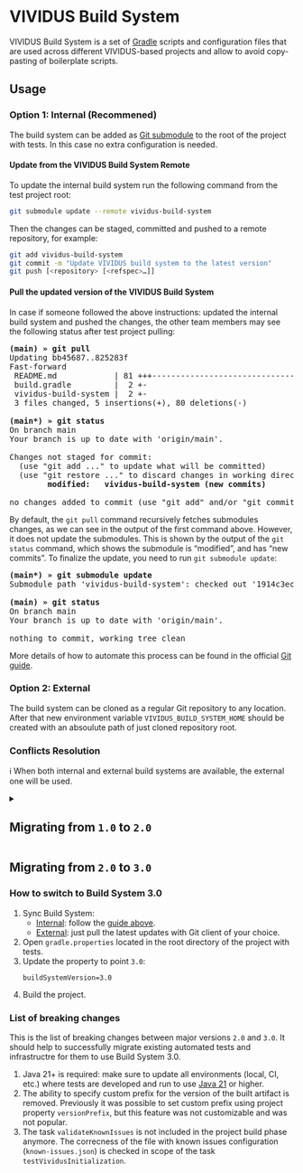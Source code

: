 # VIVIDUS Build System
VIVIDUS Build System is a set of [Gradle](https://gradle.org/) scripts and configuration files that are used across different VIVIDUS-based projects and allow to avoid copy-pasting of boilerplate scripts.

## Usage
### Option 1: Internal (Recommened)
The build system can be added as [Git submodule](https://git-scm.com/book/en/v2/Git-Tools-Submodules) to the root of the project with tests. In this case no extra configuration is needed.

#### Update from the VIVIDUS Build System Remote
To update the internal build system run the following command from the test project root:
```sh
git submodule update --remote vividus-build-system
```
Then the changes can be staged, committed and pushed to a remote repository, for example:

```sh
git add vividus-build-system
git commit -m "Update VIVIDUS build system to the latest version"
git push [<repository> [<refspec>…]]
```

#### Pull the updated version of the VIVIDUS Build System
In case if someone followed the above instructions: updated the internal build system and pushed the changes, the other team members may see the following status after test project pulling:

<pre>
<b>(main) » git pull</b>
Updating bb45687..825283f
Fast-forward
 README.md            | 81 +++------------------------------------------------------------------------------
 build.gradle         |  2 +-
 vividus-build-system |  2 +-
 3 files changed, 5 insertions(+), 80 deletions(-)

<b>(main*) » git status</b>
On branch main
Your branch is up to date with 'origin/main'.

Changes not staged for commit:
  (use "git add <file>..." to update what will be committed)
  (use "git restore <file>..." to discard changes in working directory)
        <b>modified:   vividus-build-system (new commits)</b>

no changes added to commit (use "git add" and/or "git commit -a")
</pre>

By default, the `git pull` command recursively fetches submodules changes, as we can see in the output of the first command above. However, it does not update the submodules. This is shown by the output of the `git status` command, which shows the submodule is “modified”, and has “new commits”. To finalize the update, you need to run `git submodule update`:

<pre>
<b>(main*) » git submodule update</b>
Submodule path 'vividus-build-system': checked out '1914c3ec0d14cb771d01245e5b0d66cd58d4e5a8'

<b>(main) » git status</b>
On branch main
Your branch is up to date with 'origin/main'.

nothing to commit, working tree clean
</pre>

More details of how to automate this process can be found in the official [Git guide](https://git-scm.com/book/en/v2/Git-Tools-Submodules#_pulling_upstream_changes_from_the_project_remote).

### Option 2: External
The build system can be cloned as a regular Git repository to any location. After that new environment variable `VIVIDUS_BUILD_SYSTEM_HOME` should be created with an absoulute path of just cloned repository root.

### Conflicts Resolution
:information_source: When both internal and external build systems are available, the external one will be used.

<details>
  <summary><h2>Migrating from <code>1.0</code> to <code>2.0</code></h2></summary>

  Build System 1.0 is not maintained anymore and is going to be retired. All users are recommended to migrate to Build System 2.0.

  ### How to switch to Build System 2.0
  1. Sync Build System:
      - [Internal](#option-1-internal-recommened): follow the [guide above](#update-from-the-vividus-build-system-remote).
      - [External](#option-2-external): just pull the latest updates with Git client of your choice.
  1. Open `gradle.properties` located in the root directory of the project with tests.
  1. Update the property to point `2.0`:
      ```properties
      buildSystemVersion=2.0
      ```
  1. Build the project.

  ### List of breaking changes
  This is the list of breaking changes between major versions `1.0` and `2.0`. It should help to successfully migrate
  existing automated tests and infrastructre for them to use Build System 2.0.

  1. Java 17+ is required: make sure to update all environments (local, CI, etc.) where tests are developed and run to use
  [Java 17](https://adoptium.net/temurin/releases/?version=17) or higher.<br/>Also it's needed to check the IDE used to develop tests supports Java 17 or higher.
  1. [VIVIDUS Artifactory](https://vividuscentral.jfrog.io/artifactory/releases) is removed from the list of repositories
  where dependencies are downloaded from.

      Most likely this change won't affect any users, because VIVIDUS Artifactory was used as a backup storage of VIVIDUS
      releases up to `0.4.5` version. The primary storage is GitHub Packages.

  1. Correcness of the file with known issues configuration (`known-issues.json`) is checked at test project build phase.
  1. There is no longer a requirement to define the extra property `ext.buildSystemDir`. The mentioned property can be
  safely removed from the `build.gradle` file located in the test project root directory.

  <details>
    <summary>The following list conatins breaking changes that may affect people who develop own VIVIDUS plugins and modules.</summary>

    1. [SonarQube Gradle plugin](https://plugins.gradle.org/plugin/org.sonarqube) is not added by default anymore.

        SonarQube is a tool which is used to track code quality, it doesn't have VIVIDUS support (yet :)), so there is no
        reason to apply it to all projects. If you use SonarQube for your modules, you should manage such integrations on
        your side. You can find example of simple migration [here](https://github.com/vividus-framework/vividus/commit/b216a5801ac181bfa59794e87ebfa909fe191da3).
    1. [VIVIDUS Artifactory](https://vividuscentral.jfrog.io/artifactory/releases) is removed from the list of repositories
    where dependencies are downloaded from.

        If you use VIVIDUS Artifactory as a caching proxy to download dependencies, then you should configure repositories
        storing the required dependencies on your side.

    1. `**/*.min.js` files are removed from exclusions of static code check ensuring that `https://` is used for everything.

        Fine-tuned exclusions for custom files should be done at the project level.
  </details>
</details>

## Migrating from `2.0` to `3.0`

### How to switch to Build System 3.0
1. Sync Build System:
    - [Internal](#option-1-internal-recommened): follow the [guide above](#update-from-the-vividus-build-system-remote).
    - [External](#option-2-external): just pull the latest updates with Git client of your choice.
1. Open `gradle.properties` located in the root directory of the project with tests.
1. Update the property to point `3.0`:
    ```properties
    buildSystemVersion=3.0
    ```
1. Build the project.

### List of breaking changes

This is the list of breaking changes between major versions `2.0` and `3.0`. It should help to successfully migrate
existing automated tests and infrastructre for them to use Build System 3.0.

1. Java 21+ is required: make sure to update all environments (local, CI, etc.) where tests are developed and run to use
[Java 21](https://adoptium.net/temurin/releases/?version=21) or higher.
1. The ability to specify custom prefix for the version of the built artifact is removed. Previously it was possible to
set custom prefix using project property `versionPrefix`, but this feature was not customizable and was not popular.
1. The task `validateKnownIssues` is not included in the project build phase anymore. The correcness of the file with
known issues configuration (`known-issues.json`) is checked in scope of the task `testVividusInitialization`.
